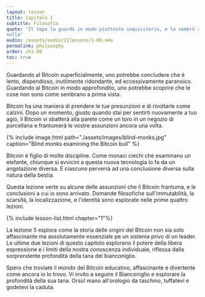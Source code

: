 ```yaml
---
layout: lesson
title: Capitolo I
subtitle: Filosofia
quote: "Il topo la guardò in modo piuttosto inquisitorio, e le sembrò ammiccare con uno dei suoi piccoli occhi, ma non disse
nulla"
audio: /assets/audio/21lessons/1-00.m4a
permalink: philosophy
order: ch1-00
toc: true
---
```


Guardando al Bitcoin superficialmente, uno potrebbe concludere che è lento, dispendioso,
inutilmente ridondante, ed eccessivamente paranoico. Guardando al Bitcoin in modo approfondito,
uno potrebbe scoprire che le cose non sono come sembrano a prima vista.

Bitcoin ha una maniera di prendere le tue presunzioni e di rivoltarle come calzini.
Dopo un momento, giusto quando stai per sentirti nuovamente a tuo agio, il Bitcoin vi 
sbatterà alla parete come un toro in un negozio di porcellana e frantumerà le vostre assunzioni 
ancora una volta.

{% include image.html path="./assets/images/blind-monks.jpg" caption="Blind monks examining the Bitcoin bull" %}

Bitcoin è figlio di molte discipline. Come monaci ciechi che esaminano un elefante, 
chiunque si avvicini a questa nuova tecnologia lo fa da un angolazione diversa.
E ciascuno perverrà ad una conclusione diversa sulla natura della bestia.

Questa lezione verte su alcune delle assunzioni che il Bitcoin frantuma,
e le conclusioni a cui io sono arrivato. Domande filosofiche sull'immutabilità, 
la scarsità, la localizzazione, e l'identità sono esplorate nelle prime quattro lezioni.

{% include lesson-list.html chapter="1"%}

La lezione 5 esplora come la storia delle origini del Bitcoin non sia solo affascinante ma 
assolutamente essenziale pe un sistema privo di un leader. Le ultime due lezioni di questo
capitolo esplorano il potere della libera espressione e i limiti della nostra conoscenza individuale, 
riflessa dalla sorprendente profondità della tana del bianconiglio.

Spero che troviate il mondo del Bitcoin educativo, affascinante e divertente come 
ancora io lo trovo. Vi invito a seguire il Bianconiglio e esplorare la profondità della sua 
tana. Orsù! mano all'orologio da taschino, tuffatevi e godetevi la caduta. 

<!-- Wikipedia -->
[alice]: https://en.wikipedia.org/wiki/Alice%27s_Adventures_in_Wonderland
[carroll]: https://en.wikipedia.org/wiki/Lewis_Carroll
